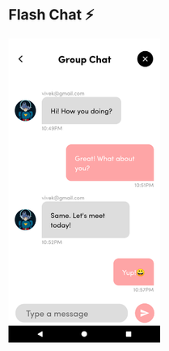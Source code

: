 
# Flash Chat ⚡️

<img src="https://github.com/vivekvaghasiya022/flash-chat-app/blob/master/screenshots/chat_screen.png" height="600" />
